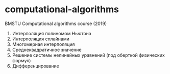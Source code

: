 # computational-algorithms
BMSTU Computational algorithms course (2019)

1. Интерполяция полиномом Ньютона
2. Интерполяция сплайнами
3. Многомерная интерполяция
4. Среднеквадратичное значение
5. Решение системы нелинейных уравнений (под оберткой физических формул)
6. Дифференцирование
